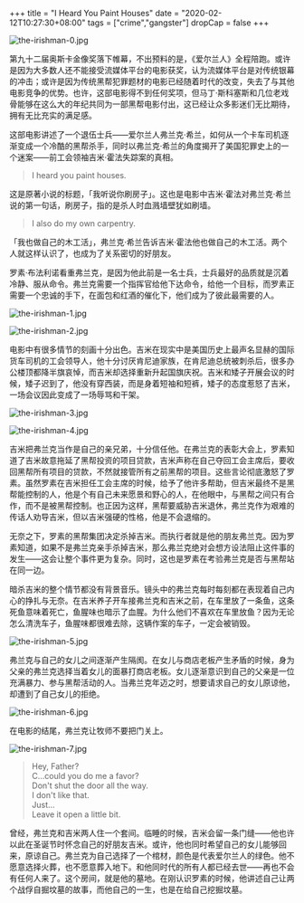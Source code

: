 +++
title = "I Heard You Paint Houses"
date = "2020-02-12T10:27:30+08:00"
tags = ["crime","gangster"]
dropCap = false
+++

![the-irishman-0.jpg](/images/the-irishman-0.jpg)

第九十二届奥斯卡金像奖落下帷幕，不出预料的是，《爱尔兰人》全程陪跑。或许是因为大多数人还不能接受流媒体平台的电影获奖，认为流媒体平台是对传统银幕的冲击；或许是因为传统黑帮犯罪题材的电影已经随着时代的改变，失去了与其他电影竞争的优势。也许，这部电影得不到任何奖项，但马丁·斯科塞斯和几位老戏骨能够在这么大的年纪共同为一部黑帮电影付出，这已经让众多影迷们无比期待，拥有无比充实的满足感。

这部电影讲述了一个退伍士兵——爱尔兰人弗兰克·希兰，如何从一个卡车司机逐渐变成一个冷酷的黑帮杀手，同时以弗兰克·希兰的角度揭开了美国犯罪史上的一个迷案——前工会领袖吉米·霍法失踪案的真相。

> I heard you paint houses.

这是原著小说的标题，「我听说你刷房子」。这也是电影中吉米·霍法对弗兰克·希兰说的第一句话，刷房子，指的是杀人时血溅墙壁犹如刷墙。

> I also do my own carpentry.

「我也做自己的木工活」，弗兰克·希兰告诉吉米·霍法他也做自己的木工活。两个人就这样认识了，也成为了关系密切的好朋友。

罗素·布法利诺看重弗兰克，是因为他此前是一名士兵，士兵最好的品质就是沉着冷静、服从命令。弗兰克需要一个指挥官给他下达命令，给他一个目标，而罗素正需要一个忠诚的手下，在面包和红酒的催化下，他们成为了彼此最需要的人。

![the-irishman-1.jpg](/images/the-irishman-1.jpg "罗素与弗兰克，面包和红酒")

![the-irishman-2.jpg](/images/the-irishman-2.jpg "晚年，在监狱里的两人，面包和红酒")

电影中有很多情节的刻画十分出色。吉米在现实中是美国历史上最声名显赫的国际货车司机的工会领导人，他十分讨厌肯尼迪家族，在肯尼迪总统被刺杀后，很多办公楼顶都降半旗哀悼，而吉米却选择重新升起国旗庆祝。吉米和矮子开展会议的时候，矮子迟到了，他没有穿西装，而是身着短袖和短裤，矮子的态度惹怒了吉米，一场会议因此变成了一场辱骂和干架。

![the-irishman-3.jpg](/images/the-irishman-3.jpg "吉米·霍法")

![the-irishman-4.jpg](/images/the-irishman-4.jpg "会议上的争论")

吉米把弗兰克当作是自己的亲兄弟，十分信任他。在弗兰克的表彰大会上，罗素知道了吉米故意拖延了黑帮投资的项目贷款，吉米声称在自己夺回工会主席后，要收回黑帮所有项目的贷款，不然就接管所有之前黑帮的项目。这些言论彻底激怒了罗素。虽然罗素在吉米担任工会主席的时候，给予了他许多帮助，但吉米最终不是黑帮能控制的人，他是个有自己未来愿景和野心的人，在他眼中，与黑帮之间只有合作，而不是被黑帮控制。也正因为这样，黑帮要威胁吉米退休，弗兰克作为艰难的传话人劝导吉米，但以吉米强硬的性格，他是不会退缩的。

无奈之下，罗素的黑帮集团决定杀掉吉米。而执行者就是他的朋友弗兰克。因为罗素知道，如果不是弗兰克亲手杀掉吉米，那么弗兰克绝对会想方设法阻止这件事的发生——这会让整个事件更为复杂。同时，这也是罗素在考验弗兰克是否与黑帮站在同一边。

暗杀吉米的整个情节都没有背景音乐。镜头中的弗兰克每时每刻都在表现着自己内心的挣扎与无奈。在吉米养子开车接弗兰克和吉米之前，在车里放了一条鱼，这条死鱼意味着死亡，鱼腥味也暗示了血腥。为什么他们不喜欢在车里放鱼？因为无论怎么清洗车子，鱼腥味都很难去除，这辆作案的车子，一定会被销毁。

![the-irishman-5.jpg](/images/the-irishman-5.jpg "弗兰克手中拿着枪，吉米十分信任他")

弗兰克与自己的女儿之间逐渐产生隔阂。在女儿与商店老板产生矛盾的时候，身为父亲的弗兰克选择当着女儿的面暴打商店老板。女儿逐渐意识到自己的父亲是一位充满暴力、参与黑帮活动的人。当弗兰克年迈之时，想要请求自己的女儿原谅他，却遭到了自己女儿的拒绝。

![the-irishman-6.jpg](/images/the-irishman-6.jpg "在葬礼上，弗兰克望着自己的女儿")

在电影的结尾，弗兰克让牧师不要把门关上。

![the-irishman-7.jpg](/images/the-irishman-7.jpg "电影的结尾镜头")

> Hey, Father?<br>
> C...could you do me a favor?<br>
> Don't shut the door all the way.<br>
> I don't like that.<br>
> Just...<br>
> Leave it open a little bit.

曾经，弗兰克和吉米两人住一个套间。临睡的时候，吉米会留一条门缝——他也许以此在圣诞节时怀念自己的好朋友吉米。或许，他也同时希望自己的女儿能够回来，原谅自己。弗兰克为自己选择了一个棺材，颜色是代表爱尔兰人的绿色。他不愿意选择火葬，也不愿意葬入地下。和他同时代的所有人都已经去世——再也不会有任何人来了。这个房间，就是他的墓地。在刚认识罗素的时候，他讲述自己让两个战俘自掘坟墓的故事，而他自己的一生，也是在给自己挖掘坟墓。